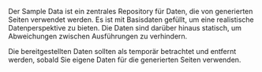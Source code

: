 ﻿Der Sample Data ist ein zentrales Repository für Daten, die von generierten Seiten verwendet werden. Es ist mit Basisdaten gefüllt, um eine realistische Datenperspektive zu bieten.  Die Daten sind darüber hinaus statisch, um Abweichungen zwischen Ausführungen zu verhindern.

Die bereitgestellten Daten sollten als temporär betrachtet und entfernt werden, sobald Sie eigene Daten für die generierten Seiten verwenden.
